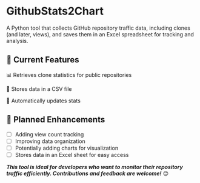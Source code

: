 
# GithubStats2Chart
A Python tool that collects GitHub repository traffic data, including clones (and later, views), and saves them in an Excel spreadsheet for tracking and analysis.

## 🔵 Current Features

📊 Retrieves clone statistics for public repositories

📂 Stores data in a CSV file

🔄 Automatically updates stats

## 🚀 Planned Enhancements

 - [ ] Adding view count tracking
 - [ ] Improving data organization
 - [ ] Potentially adding charts for visualization
 - [ ] Stores data in an Excel sheet for easy access

***This tool is ideal for developers who want to monitor their repository traffic efficiently. Contributions and feedback are welcome!*** 😊
